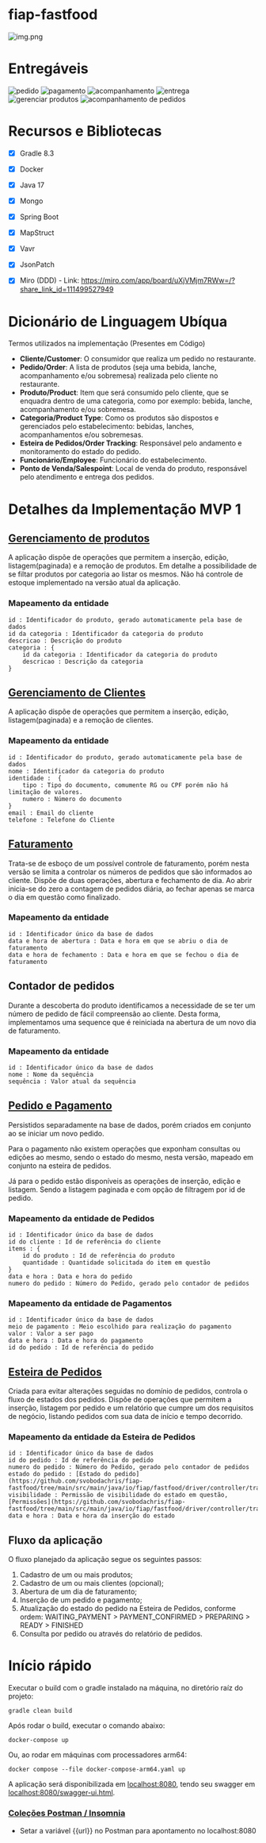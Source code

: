 # fiap-fastfood


![img.png](challenge/img.png)

# Entregáveis

![pedido](challenge/pedido.png)
![pagamento](challenge/pagamento.png)
![acompanhamento](challenge/acompanhamento.png)
![entrega](challenge/entrega.png)
![gerenciar produtos](challenge/produtos.png)
![acompanhamento de pedidos](challenge/acompanhamento_pedidos.png)

# Recursos e Bibliotecas
- [x] Gradle 8.3
- [x] Docker
- [x] Java 17
- [x] Mongo
- [x] Spring Boot
- [x] MapStruct
- [x] Vavr
- [x] JsonPatch
- [x] Miro (DDD) - Link: https://miro.com/app/board/uXjVMjm7RWw=/?share_link_id=111499527949


# Dicionário de Linguagem Ubíqua

Termos utilizados na implementação (Presentes em Código)

- **Cliente/Customer**: O consumidor que realiza um pedido no restaurante.
- **Pedido/Order**: A lista de produtos (seja uma bebida, lanche, acompanhamento e/ou sobremesa) realizada pelo cliente no restaurante.
- **Produto/Product**: Item que será consumido pelo cliente, que se enquadra dentro de uma categoria, como por exemplo: bebida, lanche, acompanhamento e/ou sobremesa.
- **Categoria/Product Type**: Como os produtos são dispostos e gerenciados pelo estabelecimento: bebidas, lanches, acompanhamentos e/ou sobremesas.
- **Esteira de Pedidos/Order Tracking**: Responsável pelo andamento e monitoramento do estado do pedido.
- **Funcionário/Employee**: Funcionário do estabelecimento.
- **Ponto de Venda/Salespoint**: Local de venda do produto, responsável pelo atendimento e entrega dos pedidos.

# Detalhes da Implementação MVP 1

## [Gerenciamento de produtos](src%2Fmain%2Fjava%2Fio%2Ffiap%2Ffastfood%2Fdriver%2Fcontroller%2Fproduct%2FProductController.java)
A aplicação dispõe de operações que permitem a inserção, edição, listagem(paginada) e a remoção de produtos. Em detalhe a possibilidade de se filtar produtos por categoria ao listar os mesmos.
Não há controle de estoque implementado na versão atual da aplicação.

### Mapeamento da entidade
    id : Identificador do produto, gerado automaticamente pela base de dados
    id da categoria : Identificador da categoria do produto
    descricao : Descrição do produto
    categoria : { 
        id da categoria : Identificador da categoria do produto
        descricao : Descrição da categoria
    }

## [Gerenciamento de Clientes](src%2Fmain%2Fjava%2Fio%2Ffiap%2Ffastfood%2Fdriver%2Fcontroller%2Fcustomer%2FCustomerController.java)
A aplicação dispõe de operações que permitem a inserção, edição, listagem(paginada) e a remoção de clientes.

### Mapeamento da entidade
    id : Identificador do produto, gerado automaticamente pela base de dados
    nome : Identificador da categoria do produto
    identidade :  {
        tipo : Tipo do documento, comumente RG ou CPF porém não há limitação de valores.
        numero : Número do documento
    }
    email : Email do cliente
    telefone : Telefone do Cliente

## [Faturamento](src%2Fmain%2Fjava%2Fio%2Ffiap%2Ffastfood%2Fdriver%2Fcontroller%2Fbilling%2FBillingController.java)
Trata-se de esboço de um possível controle de faturamento, porém nesta versão se limita a controlar os números de pedidos que são informados ao cliente.
Dispõe de duas operações, abertura e fechamento de dia. 
Ao abrir inicia-se do zero a contagem de pedidos diária, ao fechar apenas se marca o dia em questão como finalizado.

### Mapeamento da entidade
    id : Identificador único da base de dados
    data e hora de abertura : Data e hora em que se abriu o dia de faturamento 
    data e hora de fechamento : Data e hora em que se fechou o dia de faturamento

## Contador de pedidos
Durante a descoberta do produto identificamos a necessidade de se ter um número de pedido de fácil compreensão ao cliente. 
Desta forma, implementamos uma sequence que é reiniciada na abertura de um novo dia de faturamento.

### Mapeamento da entidade
    id : Identificador único da base de dados
    nome : Nome da sequência
    sequência : Valor atual da sequência

## [Pedido e Pagamento](src%2Fmain%2Fjava%2Fio%2Ffiap%2Ffastfood%2Fdriver%2Fcontroller%2Forder%2FOrderController.java)
Persistidos separadamente na base de dados, porém criados em conjunto ao se iniciar um novo pedido. 

Para o pagamento não existem operações que exponham consultas ou edições ao mesmo, sendo o estado do mesmo, nesta versão, mapeado em conjunto na esteira de pedidos.

Já para o pedido estão disponíveis as operações de inserção, edição e listagem. Sendo a listagem paginada e com opção de filtragem por id de pedido.

### Mapeamento da entidade de Pedidos
    id : Identificador único da base de dados
    id do cliente : Id de referência do cliente
    items : { 
        id do produto : Id de referência do produto
        quantidade : Quantidade solicitada do item em questão
    }
    data e hora : Data e hora do pedido
    numero do pedido : Número do Pedido, gerado pelo contador de pedidos

### Mapeamento da entidade de Pagamentos
    id : Identificador único da base de dados
    meio de pagamento : Meio escolhido para realização do pagamento
    valor : Valor a ser pago
    data e hora : Data e hora do pagamento
    id do pedido : Id de referência do pedido

## [Esteira de Pedidos](src%2Fmain%2Fjava%2Fio%2Ffiap%2Ffastfood%2Fdriver%2Fcontroller%2Ftracking)
Criada para evitar alterações seguidas no domínio de pedidos, controla o fluxo de estados dos pedidos. 
Dispõe de operações que permitem a inserção, listagem por pedido e um relatório que cumpre um dos requisitos de negócio, listando pedidos com sua data de início e tempo decorrido.

### Mapeamento da entidade da Esteira de Pedidos
    id : Identificador único da base de dados
    id do pedido : Id de referência do pedido
    numero do pedido : Número do Pedido, gerado pelo contador de pedidos
    estado do pedido : [Estado do pedido](https://github.com/svobodachris/fiap-fastfood/tree/main/src/main/java/io/fiap/fastfood/driver/controller/tracking/dto/OrderTrackingStatusTypeDTO.java)
    visibilidade : Permissão de visibilidade do estado em questão, [Permissões](https://github.com/svobodachris/fiap-fastfood/tree/main/src/main/java/io/fiap/fastfood/driver/controller/tracking/dto/OrderTrackingRoleTypeDTO.java)
    data e hora : Data e hora da inserção do estado

## Fluxo da aplicação
O fluxo planejado da aplicação segue os seguintes passos:
1. Cadastro de um ou mais produtos;
2. Cadastro de um ou mais clientes (opcional);
3. Abertura de um dia de faturamento;
4. Inserção de um pedido e pagamento;
5. Atualização do estado do pedido na Esteira de Pedidos, conforme ordem: WAITING_PAYMENT > PAYMENT_CONFIRMED > PREPARING > READY > FINISHED
6. Consulta por pedido ou através do relatório de pedidos.

# Início rápido
Executar o build com o gradle instalado na máquina, no diretório raíz do projeto:
```shell 
gradle clean build
```

Após rodar o build, executar o comando abaixo:
```shell 
docker-compose up
```
Ou, ao rodar em máquinas com processadores arm64:
```shell
docker compose --file docker-compose-arm64.yaml up
```
A aplicação será disponibilizada em [localhost:8080](http://localhost:8080), tendo seu swagger em [localhost:8080/swagger-ui.html](http://localhost:8080/swagger-ui.html).

### [Coleções Postman / Insomnia](collection)
- Setar a variável {{url}} no Postman para apontamento no localhost:8080
